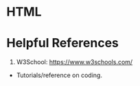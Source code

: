 # HTML

# Helpful References

1. W3School: https://www.w3schools.com/
- Tutorials/reference on coding.
